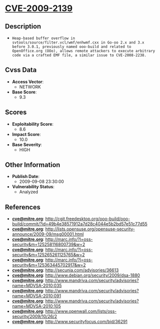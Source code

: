 
# [CVE-2009-2139](https://cve.mitre.org/cgi-bin/cvename.cgi?name=CVE-2009-2139)

## Description

- `Heap-based buffer overflow in svtools/source/filter.vcl/wmf/enhwmf.cxx in Go-oo 2.x and 3.x before 3.0.1, previously named ooo-build and related to OpenOffice.org (OOo), allows remote attackers to execute arbitrary code via a crafted EMF file, a similar issue to CVE-2008-2238.`

## Cvss Data

- **Access Vector**:
  - NETWORK
- **Base Score**:
  - 9.3

## Scores

- **Exploitability Score**:
  - 8.6
- **Impact Score**:
  - 10.0
- **Base Severity**:
  - HIGH

## Other Information

- **Publish Date**:
  - 2009-09-08 23:30:00
- **Vulnerability Status**:
  - Analyzed

## References

- **cve@mitre.org**: http://cgit.freedesktop.org/ooo-build/ooo-build/commit/?id=49b4e38571912a7d28c4044e5b2bd57e51c77d55
- **cve@mitre.org**: http://lists.opensuse.org/opensuse-security-announce/2009-09/msg00001.html
- **cve@mitre.org**: http://marc.info/?l=oss-security&m=125258116800739&w=2
- **cve@mitre.org**: http://marc.info/?l=oss-security&m=125265261125765&w=2
- **cve@mitre.org**: http://marc.info/?l=oss-security&m=125363445702917&w=2
- **cve@mitre.org**: http://secunia.com/advisories/36613
- **cve@mitre.org**: http://www.debian.org/security/2009/dsa-1880
- **cve@mitre.org**: http://www.mandriva.com/security/advisories?name=MDVSA-2010:035
- **cve@mitre.org**: http://www.mandriva.com/security/advisories?name=MDVSA-2010:091
- **cve@mitre.org**: http://www.mandriva.com/security/advisories?name=MDVSA-2010:105
- **cve@mitre.org**: http://www.openwall.com/lists/oss-security/2009/10/26/2
- **cve@mitre.org**: http://www.securityfocus.com/bid/36291
